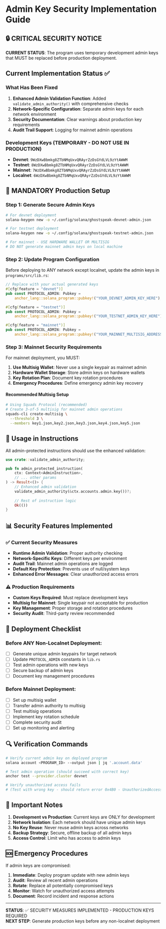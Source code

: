 # Admin Key Security Implementation Guide

## 🔒 CRITICAL SECURITY NOTICE

**CURRENT STATUS**: The program uses temporary development admin keys that MUST be replaced before production deployment.

## Current Implementation Status ✅

### What Has Been Fixed
1. **Enhanced Admin Validation Function**: Added `validate_admin_authority()` with comprehensive checks
2. **Network-Specific Configuration**: Separate admin keys for each network environment
3. **Security Documentation**: Clear warnings about production key requirements
4. **Audit Trail Support**: Logging for mainnet admin operations

### Development Keys (TEMPORARY - DO NOT USE IN PRODUCTION)
- **Devnet**: `9WzDXwBbmkg8ZTbNMqUxvQRAyrZzDsGYdLVL9zYtAWWM`
- **Testnet**: `8WzDXwBbmkg8ZTbNMqUxvQRAyrZzDsGYdLVL9zYtAWWM`
- **Mainnet**: `7WzDXwBbmkg8ZTbNMqUxvQRAyrZzDsGYdLVL9zYtAWWM`
- **Localnet**: `6WzDXwBbmkg8ZTbNMqUxvQRAyrZzDsGYdLVL9zYtAWWM`

## 🚨 MANDATORY Production Setup

### Step 1: Generate Secure Admin Keys

```bash
# For devnet deployment
solana-keygen new -o ~/.config/solana/ghostspeak-devnet-admin.json

# For testnet deployment  
solana-keygen new -o ~/.config/solana/ghostspeak-testnet-admin.json

# For mainnet - USE HARDWARE WALLET OR MULTISIG
# DO NOT generate mainnet admin keys on local machine
```

### Step 2: Update Program Configuration

Before deploying to ANY network except localnet, update the admin keys in `programs/src/lib.rs`:

```rust
// Replace with your actual generated keys
#[cfg(feature = "devnet")]
pub const PROTOCOL_ADMIN: Pubkey = 
    anchor_lang::solana_program::pubkey!("YOUR_DEVNET_ADMIN_KEY_HERE");

#[cfg(feature = "testnet")]
pub const PROTOCOL_ADMIN: Pubkey = 
    anchor_lang::solana_program::pubkey!("YOUR_TESTNET_ADMIN_KEY_HERE");

#[cfg(feature = "mainnet")]
pub const PROTOCOL_ADMIN: Pubkey = 
    anchor_lang::solana_program::pubkey!("YOUR_MAINNET_MULTISIG_ADDRESS_HERE");
```

### Step 3: Mainnet Security Requirements

For mainnet deployment, you MUST:

1. **Use Multisig Wallet**: Never use a single keypair as mainnet admin
2. **Hardware Wallet Storage**: Store admin keys on hardware wallets
3. **Key Rotation Plan**: Document key rotation procedures
4. **Emergency Procedures**: Define emergency admin key recovery

#### Recommended Multisig Setup

```bash
# Using Squads Protocol (recommended)
# Create 3-of-5 multisig for mainnet admin operations
squads-cli create-multisig \
  --threshold 3 \
  --members key1.json,key2.json,key3.json,key4.json,key5.json
```

## 🔧 Usage in Instructions

All admin-protected instructions should use the enhanced validation:

```rust
use crate::validate_admin_authority;

pub fn admin_protected_instruction(
    ctx: Context<AdminInstruction>,
    // ... other params
) -> Result<()> {
    // Enhanced admin validation
    validate_admin_authority(&ctx.accounts.admin.key())?;
    
    // Rest of instruction logic
    Ok(())
}
```

## 📊 Security Features Implemented

### ✅ Current Security Measures
- **Runtime Admin Validation**: Proper authority checking
- **Network-Specific Keys**: Different keys per environment
- **Audit Trail**: Mainnet admin operations are logged
- **Default Key Protection**: Prevents use of null/system keys
- **Enhanced Error Messages**: Clear unauthorized access errors

### ⚠️ Production Requirements
- **Custom Keys Required**: Must replace development keys
- **Multisig for Mainnet**: Single keypair not acceptable for production
- **Key Management**: Proper storage and rotation procedures
- **Security Audit**: Third-party review recommended

## 🚀 Deployment Checklist

### Before ANY Non-Localnet Deployment:
- [ ] Generate unique admin keypairs for target network
- [ ] Update `PROTOCOL_ADMIN` constants in `lib.rs`
- [ ] Test admin operations with new keys
- [ ] Secure backup of admin keys
- [ ] Document key management procedures

### Before Mainnet Deployment:
- [ ] Set up multisig wallet
- [ ] Transfer admin authority to multisig
- [ ] Test multisig operations
- [ ] Implement key rotation schedule
- [ ] Complete security audit
- [ ] Set up monitoring and alerting

## 🔍 Verification Commands

```bash
# Verify current admin key on deployed program
solana account <PROGRAM_ID> --output json | jq '.account.data'

# Test admin operation (should succeed with correct key)
anchor test --provider.cluster devnet

# Verify unauthorized access fails
# (Test with wrong key - should return error 0x4B0 - UnauthorizedAccess)
```

## 📝 Important Notes

1. **Development vs Production**: Current keys are ONLY for development
2. **Network Isolation**: Each network should have unique admin keys
3. **No Key Reuse**: Never reuse admin keys across networks
4. **Backup Strategy**: Secure, offline backup of all admin keys
5. **Access Control**: Limit who has access to admin keys

## 🆘 Emergency Procedures

If admin keys are compromised:

1. **Immediate**: Deploy program update with new admin keys
2. **Audit**: Review all recent admin operations
3. **Rotate**: Replace all potentially compromised keys
4. **Monitor**: Watch for unauthorized access attempts
5. **Document**: Record incident and response actions

---

**STATUS**: ✅ SECURITY MEASURES IMPLEMENTED - PRODUCTION KEYS REQUIRED  
**NEXT STEP**: Generate production keys before any non-localnet deployment